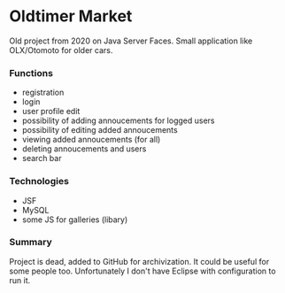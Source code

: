 # Oldtimer Market
Old project from 2020 on Java Server Faces. Small application like OLX/Otomoto for older cars.

### Functions
- registration
- login
- user profile edit
- possibility of adding annoucements for logged users
- possibility of editing added annoucements
- viewing added annoucements (for all)
- deleting annoucements and users
- search bar

### Technologies
- JSF
- MySQL
- some JS for galleries (libary)

### Summary
Project is dead, added to GitHub for archivization. It could be useful for some people too.
Unfortunately I don't have Eclipse with configuration to run it.

